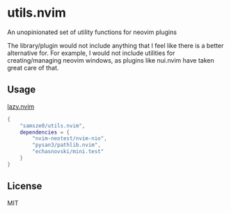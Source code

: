 # utils.nvim

An unopinionated set of utility functions for neovim plugins

The library/plugin would not include anything that I feel like there is a better alternative for. For example, I would not include utilities for creating/managing neovim windows, as plugins like nui.nvim have taken great care of that.

## Usage

[lazy.nvim](https://github.com/folke/lazy.nvim)

```lua
{
    "samsze0/utils.nvim",
    dependencies = {
        "nvim-neotest/nvim-nio",
        "pysan3/pathlib.nvim",
        "echasnovski/mini.test"
    }
}
```

## License

MIT